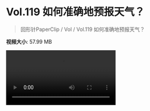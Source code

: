 # Vol.119 如何准确地预报天气？

> 回形针PaperClip / Vol / Vol.119 如何准确地预报天气？

**视频大小**: 57.99 MB

<div class="video"><video src="https://file.hsyhx.top/video/PaperClip/Vol/119.mp4" controls preload>🤔 您的浏览器不支持 video 标签</video></div>